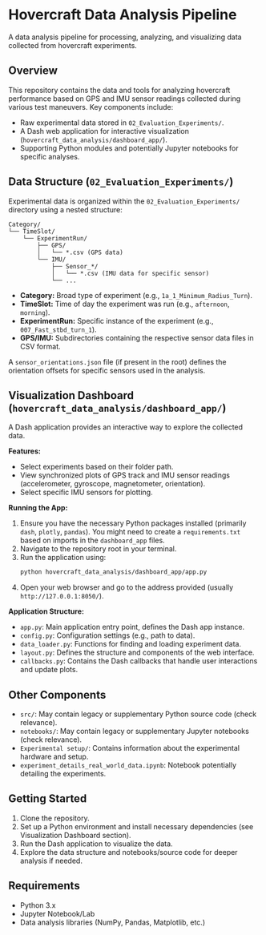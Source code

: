# Hovercraft Data Analysis Pipeline

A data analysis pipeline for processing, analyzing, and visualizing data collected from hovercraft experiments.

## Overview

This repository contains the data and tools for analyzing hovercraft performance based on GPS and IMU sensor readings collected during various test maneuvers. Key components include:

- Raw experimental data stored in `02_Evaluation_Experiments/`.
- A Dash web application for interactive visualization (`hovercraft_data_analysis/dashboard_app/`).
- Supporting Python modules and potentially Jupyter notebooks for specific analyses.

## Data Structure (`02_Evaluation_Experiments/`)

Experimental data is organized within the `02_Evaluation_Experiments/` directory using a nested structure:

```
Category/
└── TimeSlot/
    └── ExperimentRun/
        ├── GPS/
        │   └── *.csv (GPS data)
        └── IMU/
            ├── Sensor_*/
            │   └── *.csv (IMU data for specific sensor)
            └── ...
```

- **Category:** Broad type of experiment (e.g., `1a_1_Minimum_Radius_Turn`).
- **TimeSlot:** Time of day the experiment was run (e.g., `afternoon`, `morning`).
- **ExperimentRun:** Specific instance of the experiment (e.g., `007_Fast_stbd_turn_1`).
- **GPS/IMU:** Subdirectories containing the respective sensor data files in CSV format.

A `sensor_orientations.json` file (if present in the root) defines the orientation offsets for specific sensors used in the analysis.

## Visualization Dashboard (`hovercraft_data_analysis/dashboard_app/`)

A Dash application provides an interactive way to explore the collected data.

**Features:**

- Select experiments based on their folder path.
- View synchronized plots of GPS track and IMU sensor readings (accelerometer, gyroscope, magnetometer, orientation).
- Select specific IMU sensors for plotting.

**Running the App:**

1.  Ensure you have the necessary Python packages installed (primarily `dash`, `plotly`, `pandas`). You might need to create a `requirements.txt` based on imports in the `dashboard_app` files.
2.  Navigate to the repository root in your terminal.
3.  Run the application using:
    ```bash
    python hovercraft_data_analysis/dashboard_app/app.py
    ```
4.  Open your web browser and go to the address provided (usually `http://127.0.0.1:8050/`).

**Application Structure:**

- `app.py`: Main application entry point, defines the Dash app instance.
- `config.py`: Configuration settings (e.g., path to data).
- `data_loader.py`: Functions for finding and loading experiment data.
- `layout.py`: Defines the structure and components of the web interface.
- `callbacks.py`: Contains the Dash callbacks that handle user interactions and update plots.

## Other Components

- `src/`: May contain legacy or supplementary Python source code (check relevance).
- `notebooks/`: May contain legacy or supplementary Jupyter notebooks (check relevance).
- `Experimental setup/`: Contains information about the experimental hardware and setup.
- `experiment_details_real_world_data.ipynb`: Notebook potentially detailing the experiments.

## Getting Started

1.  Clone the repository.
2.  Set up a Python environment and install necessary dependencies (see Visualization Dashboard section).
3.  Run the Dash application to visualize the data.
4.  Explore the data structure and notebooks/source code for deeper analysis if needed.

## Requirements

- Python 3.x
- Jupyter Notebook/Lab
- Data analysis libraries (NumPy, Pandas, Matplotlib, etc.)